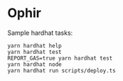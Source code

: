 # Ophir

Sample hardhat tasks:

```shell
yarn hardhat help
yarn hardhat test
REPORT_GAS=true yarn hardhat test
yarn hardhat node
yarn hardhat run scripts/deploy.ts
```
